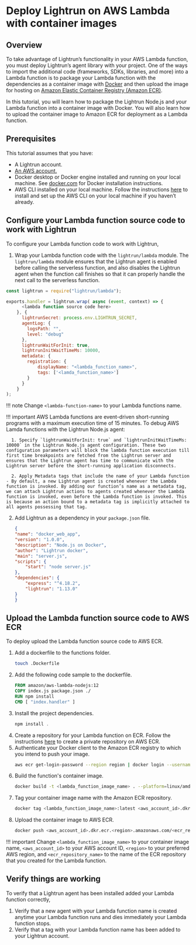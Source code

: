 # Deploy Lightrun on AWS Lambda with container images

## Overview

To take advantage of Lightrun’s functionality in your AWS Lambda function, you must deploy Lightrun’s agent library with your project. One of the ways to import the additional code (frameworks, SDKs, libraries, and more) into a Lambda function is to package your Lambda function with the dependencies as a container image with [Docker](https://docs.docker.com/get-docker/) and then upload the image for hosting on [Amazon Elastic Container Registry (Amazon ECR)](https://aws.amazon.com/ecr/).

In this tutorial, you will learn how to package the Lightrun Node.js and your Lambda function into a container image with Docker. You will also learn how to upload the container image to Amazon ECR for deployment as a Lambda function.

## Prerequisites

This tutorial assumes that you have:

- A Lightrun account.
- [An AWS account.](https://aws.amazon.com/)
- Docker desktop or Docker engine installed and running on your local machine. See [docker.com](https://docs.docker.com/engine/install/) for Docker installation instructions.
- AWS CLI installed on your local machine. Follow the instructions [here](https://aws.amazon.com/cli/) to install and set up the AWS CLI on your local machine if you haven’t already.

## Configure your Lambda function source code to work with Lightrun

To configure your Lambda function code to work with Lightrun,

1. Wrap your Lambda function code with the `lightrun/lambda` module. The `lightrun/lambda` module ensures that the Lightrun agent is enabled before calling the serverless function, and also disables the Lightrun agent when the function call finishes so that it can properly handle the next call to the serverless function.

  ```js
  const lightrun = require("lightrun/lambda");

  exports.handler = lightrun.wrap( async (event, context) => {
        <lambda function source code here>
      }, {
        lightrunSecret: process.env.LIGHTRUN_SECRET,
        agentLog: {
          logsPath: "",
          level: "debug"
        },
        lightrunWaitForInit: true, 
        lightrunInitWaitTimeMs: 10000,
        metadata: {
          registration: {
              displayName: "<lambda_function_name>",
              tags: ['<lamda_function_name>']
          }
        }
      }
  );

  ```

  !!! note
      Change `<lambda-function-name>` to your Lambda functions name.

  !!! important
      AWS Lambda functions are event-driven short-running programs with a maximum execution time of 15 minutes. To debug AWS Lamda functions with the Lightrun Node.js agent:

      1. Specify `lightrunWaitForInit: true` and `lightrunInitWaitTimeMs: 10000` in the Lightrun Node.js agent configuration. These two configuration parameters will block the lambda function execution till first time breakpoints are fetched from the Lightrun server and ensures that the Lightrun agent has time to communicate with the Lightrun server before the short-running application disconnects.

      2. Apply Metadata tags that include the name of your Lambda function - By default, a new Lightrun agent is created whenever the Lambda function is invoked. By adding our function’s name as a metadata tag, we can attach Lightrun actions to agents created whenever the Lambda function is invoked, even before the Lambda function is invoked. This is because an action bound to a metadata tag is implicitly attached to all agents possessing that tag.

2. Add Lightrun as a dependency in your `package.json` file.

	```json hl_lines="12"
	{
	"name": "docker_web_app",
	"version": "1.0.0",
	"description": "Node.js on Docker",
	"author": "Lightrun docker",
	"main": "server.js",
	"scripts": {
		"start": "node server.js"
	},
	"dependencies": {
		"express": "^4.18.2",
		"lightrun": "1.13.0"
	}
	}
	```



## Upload the Lambda function source code to AWS ECR

To deploy upload the Lambda function source code to AWS ECR.

1. Add a dockerfile to the functions folder.
	```bash
	touch .Dockerfile
	```
2. Add the following code sample to the dockerfile.
	```dockerfile
	FROM amazon/aws-lambda-nodejs:12
	COPY index.js package.json ./
	RUN npm install
	CMD [ "index.handler" ]
	```
3. Install the project dependencies.
	```js
	npm install .
	```
4. Create a repository for your Lambda function on ECR. Follow the instructions [here](https://docs.aws.amazon.com/AmazonECR/latest/userguide/repository-create.html) to create a private repository on AWS ECR.
5. Authenticate your Docker client to the Amazon ECR registry to which you intend to push your image.
	```bash
	aws ecr get-login-password --region region | docker login --username AWS --password-stdin <aws_account_id>.dkr.ecr.<region>.amazonaws.com
	```
6. Build the function's container image.
	```bash
	docker build -t <lambda_function_image_name> . --platform=linux/amd64
	```
7. Tag your container image name with the Amazon ECR repository.
	```bash
	docker tag <lambda_function_image_name>:latest <aws_account_id>.dkr.ecr.<region>.amazonaws.com/<ecr_repository_name>:latest
	```
8. Upload the container image to AWS ECR.
	```bash
	docker push <aws_account_id>.dkr.ecr.<region>.amazonaws.com/<ecr_repository_name>:latest
	```

!!! important
	Change `<lambda_function_image_name>` to your container image name, `<aws_account_id>` to your AWS account ID, `<region>` to your preferred AWS region, and `<ecr_repository_name>` to the name of the ECR repository that you created for the Lambda function.

## Verify things are working

To verify that a Lightrun agent has been installed added your Lambda function correctly,

1. Verify that a new agent with your Lambda function name is created anytime your Lambda function runs and dies immediately your Lambda function stops.
2. Verify that a tag with your Lambda function name has been added to your Lightrun account.